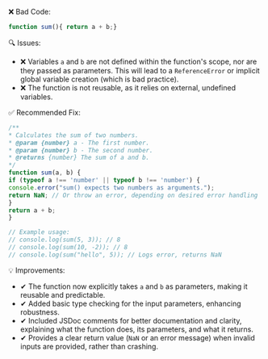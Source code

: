 ❌ Bad Code:
```javascript
function sum(){ return a + b;}
```

🔍 Issues:
* ❌ Variables `a` and `b` are not defined within the function's scope, nor are they passed as parameters. This will lead
to a `ReferenceError` or implicit global variable creation (which is bad practice).
* ❌ The function is not reusable, as it relies on external, undefined variables.

✅ Recommended Fix:
```javascript
/**
* Calculates the sum of two numbers.
* @param {number} a - The first number.
* @param {number} b - The second number.
* @returns {number} The sum of a and b.
*/
function sum(a, b) {
if (typeof a !== 'number' || typeof b !== 'number') {
console.error("sum() expects two numbers as arguments.");
return NaN; // Or throw an error, depending on desired error handling
}
return a + b;
}

// Example usage:
// console.log(sum(5, 3)); // 8
// console.log(sum(10, -2)); // 8
// console.log(sum("hello", 5)); // Logs error, returns NaN
```

💡 Improvements:
* ✔ The function now explicitly takes `a` and `b` as parameters, making it reusable and predictable.
* ✔ Added basic type checking for the input parameters, enhancing robustness.
* ✔ Included JSDoc comments for better documentation and clarity, explaining what the function does, its parameters, and
what it returns.
* ✔ Provides a clear return value (`NaN` or an error message) when invalid inputs are provided, rather than crashing.